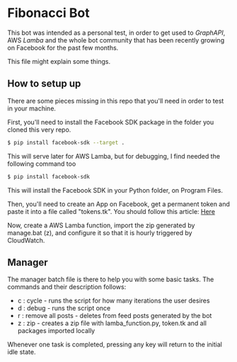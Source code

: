 # Fibonacci Bot
This bot was intended as a personal test, in order to get used to *GraphAPI*, AWS *Lamba* and the whole bot community that has been recently growing on Facebook for the past few months.

This file might explain some things.

## How to setup up

There are some pieces missing in this repo that you'll need in order to test in your machine.

First, you'll need to install the Facebook SDK package in the folder you cloned this very repo.

```bash
$ pip install facebook-sdk --target .
```

This will serve later for AWS Lamba, but for debugging, I find needed the following command too

```bash
$ pip install facebook-sdk
```

This will install the Facebook SDK in your Python folder, on Program Files.

Then, you'll need to create an App on Facebook, get a permanent token and paste it into a file called "tokens.tk". You should follow this article: [Here](https://sujipthapa.co/blog/generating-never-expiring-facebook-page-access-token)

Now, create a AWS Lamba function, import the zip generated by manage.bat (z), and configure it so that it is hourly triggered by CloudWatch.

## Manager

The manager batch file is there to help you with some basic tasks. The commands and their description follows:

- c : cycle - runs the script for how many iterations the user desires
- d : debug - runs the script once
- r : remove all posts - deletes from feed posts generated by the bot
- z : zip - creates a zip file with lamba_function.py, token.tk and all packages imported locally

Whenever one task is completed, pressing any key will return to the initial idle state.